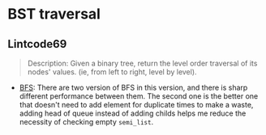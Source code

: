 # BST traversal

## Lintcode69
> Description: Given a binary tree, return the level order traversal of its nodes' values. (ie, from left to right, level by level).

* [BFS](https://github.com/shinmao/algorithm/blob/master/bst-traversal/lintcode69-1.java): There are two version of BFS in this version, and there is sharp different performance between them. The second one is the better one that doesn't need to add element for duplicate times to make a waste, adding head of queue instead of adding childs helps me reduce the necessity of checking empty `semi_list`.

